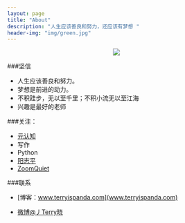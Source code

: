 ```yaml
---
layout: page
title: "About"
description: "人生应该善良和努力，还应该有梦想 "
header-img: "img/green.jpg"
---
```



<center>
    <p><img src="http://7xlfkx.com1.z0.glb.clouddn.com/white2.jpg" align="center"></p>
</center>


###坚信


- 人生应该善良和努力。
- 梦想是前进的动力。
- 不积跬步，无以至千里；不积小流无以至江海
- 兴趣是最好的老师


###关注：


- [元认知](http://www.mesule.com/)
- 写作
- Python
- [阳志平](http://www.yangzhiping.com/)
- [ZoomQuiet](http://blog.zoomquiet.io/)




<!--###代表作：-->

<!--- [《24款最值得推荐的中文字体》](http://cnfeat.com/blog/2015/05/22/a-24-chinese-fonts/)

- [《世界并非如你所见——用可供性来发现更大的世界》](http://cnfeat.com/blog/2015/05/01/affordance/)

- [《如何正确地练习写作》](http://cnfeat.com/blog/2015/03/02/how-to-write/)-->


<!--###我的朋友们

- [YiLee](http://yilee.me)
- [Caos](http://caos.me)
- [BuzhiNote](http://BuzhiNote.com)
- [Azeril](http://azeril.me)-->

###联系

- [博客：www.terryispanda.com](www.terryispanda.com)

- [微博@丿Terry晓](http://weibo.com/u/1952629110?is_all=1)

<!--- [知乎@陈素封](http://www.zhihu.com/people/Feat)
-->
<!--- [知乎专栏](http://zhuanlan.zhihu.com/cnfeat)
-->
<!--- 公众号：cnfeat
-->

<!--<center>
    <p><img src="http://i173.photobucket.com/albums/w63/cnfeat/2015-08-29-2_zpsqj7po8eo.png" align="center"></p>
</center>-->






